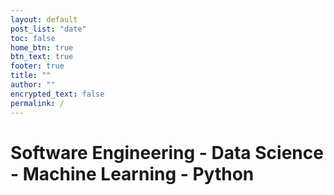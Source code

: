 ```yaml
---
layout: default
post_list: "date"
toc: false
home_btn: true
btn_text: true
footer: true
title: ""
author: ""
encrypted_text: false
permalink: /
---
```


# Software Engineering - Data Science - Machine Learning - Python

